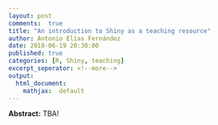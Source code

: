 ```yaml
---
layout: post
comments:  true
title: "An introduction to Shiny as a teaching resource"
author: Antonio Elías Fernández
date: 2018-06-19 20:30:00
published: true
categories: [R, Shiny, teaching]
excerpt_seperator: <!--more-->
output:
  html_document:
    mathjax:  default
---
```


**Abstract:** TBA! 
